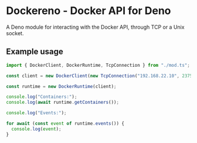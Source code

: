 # Dockereno - Docker API for Deno

A Deno module for interacting with the Docker API, through TCP or a Unix socket.

## Example usage

```ts
import { DockerClient, DockerRuntime, TcpConnection } from "./mod.ts";

const client = new DockerClient(new TcpConnection("192.168.22.10", 2375));

const runtime = new DockerRuntime(client);

console.log("Containers:");
console.log(await runtime.getContainers());

console.log("Events:");

for await (const event of runtime.events()) {
  console.log(event);
}
```
